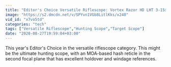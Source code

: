 ```yaml
---
title: "Editor's Choice Versatile Riflescope: Vortex Razor HD LHT 3-15x42"
image: "https://s2.dmcdn.net/v/SPYvn1VGb8LitlKks/x240"
vid_id: "x7vo5td"
categories: "tech"
tags: ["Versatile Riflescope","Hunting Scope","Target Scope"]
date: "2020-08-27T19:59:04+03:00"
---
```

This year's Editor's Choice in the versatile riflescope category. This might be the ultimate hunting scope, with an MOA-based hash reticle in the second focal plane that has excellent holdover and windage references.
